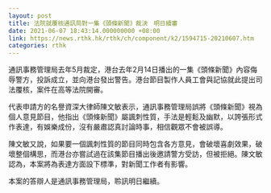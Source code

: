 ```yaml
---
layout: post
title: 法院就覆核通訊局對一集《頭條新聞》裁決　明日續審
date: 2021-06-07 18:43:14.000000000 +08:00
link: https://news.rthk.hk/rthk/ch/component/k2/1594715-20210607.htm
categories: rthk
---
```


通訊事務管理局去年5月裁定，港台去年2月14日播出的一集《頭條新聞》內容侮辱警方，投訴成立，並向港台發出警告。港台節目製作人員工會與記協就此提出司法覆核，案件在高等法院開審。

代表申請方的名譽資深大律師陳文敏表示，通訊事務管理局誤將《頭條新聞》視為個人意見節目，他指出《頭條新聞》屬諷刺性質，手法是輕鬆及幽默，以誇張形式作表達，有娛樂成份，沒有嚴肅認真討論時事，相信觀眾不會被誤導。

陳文敏又說，如果要一個諷刺性質的節目同時包含各方意見，會破壞喜劇效果，破壞整個構思，而港台亦嘗試過在該集節目播出後邀請警方受訪，但被拒絕。陳文敏認為，本案將為表達方面設下標準，對新聞工作者有影響。

本案的答辯人是通訊事務管理局，聆訊明日繼續。
